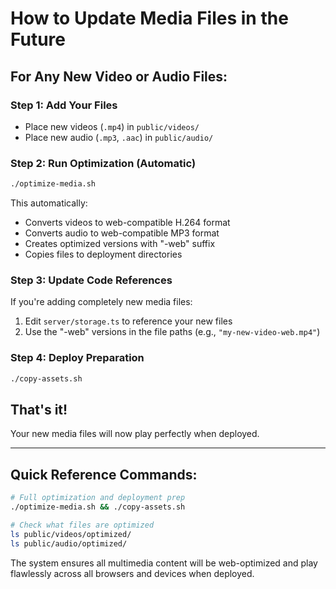 # How to Update Media Files in the Future

## For Any New Video or Audio Files:

### Step 1: Add Your Files
- Place new videos (`.mp4`) in `public/videos/`
- Place new audio (`.mp3`, `.aac`) in `public/audio/`

### Step 2: Run Optimization (Automatic)
```bash
./optimize-media.sh
```
This automatically:
- Converts videos to web-compatible H.264 format
- Converts audio to web-compatible MP3 format
- Creates optimized versions with "-web" suffix
- Copies files to deployment directories

### Step 3: Update Code References
If you're adding completely new media files:
1. Edit `server/storage.ts` to reference your new files
2. Use the "-web" versions in the file paths (e.g., `"my-new-video-web.mp4"`)

### Step 4: Deploy Preparation
```bash
./copy-assets.sh
```

## That's it! 
Your new media files will now play perfectly when deployed.

---

## Quick Reference Commands:

```bash
# Full optimization and deployment prep
./optimize-media.sh && ./copy-assets.sh

# Check what files are optimized
ls public/videos/optimized/
ls public/audio/optimized/
```

The system ensures all multimedia content will be web-optimized and play flawlessly across all browsers and devices when deployed.